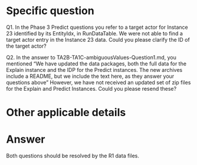 ﻿# Specific question # 


Q1. In the Phase 3 Predict questions you refer to a target actor for Instance 23 identified by its EntityIdx, in RunDataTable. We were not able to find a target actor entry in the Instance 23 data. Could you please clarify the ID of the target actor?


Q2. In the answer to TA2B-TA1C-ambiguousValues-Question1.md, you mentioned “We have updated the data packages, both the full data for the Explain instance and the IDP for the Predict instances. The new archives include a README, but we include the text here, as they answer your questions above”
However, we have not received an updated set of zip files for the Explain and Predict Instances. Could you please resend these?


# Other applicable details #


# Answer #

Both questions should be resolved by the R1 data files.
